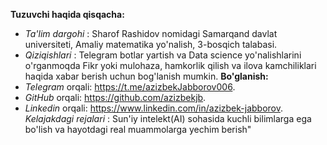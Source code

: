 **Tuzuvchi haqida qisqacha:**
- _Ta'lim dargohi_ : Sharof Rashidov nomidagi Samarqand davlat universiteti, 
Amaliy matematika yo'nalish, 3-bosqich talabasi.
- _Qiziqishlari_ : Telegram botlar yartish va Data science yo'nalishlarini o'rganmoqda
Fikr yoki mulohaza, hamkorlik qilish va ilova kamchiliklari haqida xabar berish uchun bog'lanish mumkin. 
**Bo'glanish:**
- _Telegram_ orqali: https://t.me/azizbekJabborov006. 
- _GitHub_ orqali: https://github.com/azizbekjb. 
- _Linkedin_ orqali: https://www.linkedin.com/in/azizbek-jabborov. 
_Kelajakdagi rejalari_ : Sun'iy intelekt(AI) sohasida kuchli bilimlarga ega bo'lish va hayotdagi real muammolarga yechim berish"
